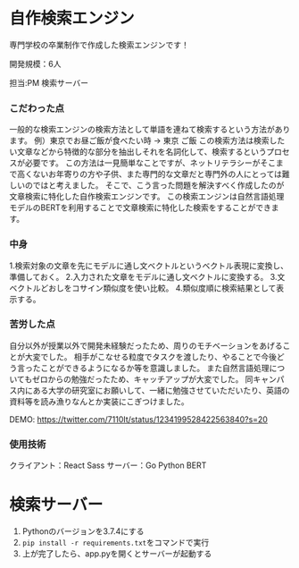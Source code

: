# 自作検索エンジン
専門学校の卒業制作で作成した検索エンジンです！

開発規模：6人

担当:PM 検索サーバー

### こだわった点
一般的な検索エンジンの検索方法として単語を連ねて検索するという方法があります。
例）東京でお昼ご飯が食べたい時 → 東京 ご飯
この検索方法は検索したい文章などから特徴的な部分を抽出しそれを名詞化して、検索するというプロセスが必要です。
この方法は一見簡単なことですが、ネットリテラシーがそこまで高くないお年寄りの方や子供、また専門的な文章だと専門外の人にとっては難しいのではと考えました。
そこで、こう言った問題を解決すべく作成したのが文章検索に特化した自作検索エンジンです。
この検索エンジンは自然言語処理モデルのBERTを利用することで文章検索に特化した検索をすることができます。

### 中身
1.検索対象の文章を先にモデルに通し文ベクトルというベクトル表現に変換し、準備しておく。
2.入力された文章をモデルに通し文ベクトルに変換する。
3.文ベクトルどおしをコサイン類似度を使い比較。
4.類似度順に検索結果として表示する。

### 苦労した点
自分以外が授業以外で開発未経験だったため、周りのモチベーションをあげることが大変でした。
相手がこなせる粒度でタスクを渡したり、やることで今後どう言ったことができるようになるか等を意識しました。
また自然言語処理についてもゼロからの勉強だったため、キャッチアップが大変でした。
同キャンパス内にある大学の研究室にお願いして、一緒に勉強させていただいたり、英語の資料等を読み漁りなんとか実装にこぎつけました。


DEMO:
https://twitter.com/7110It/status/1234199528422563840?s=20

### 使用技術
クライアント：React Sass
サーバー：Go Python BERT

# 検索サーバー
1. Pythonのバージョンを3.7.4にする
2. `pip install -r requirements.txt`をコマンドで実行
3. 上が完了したら、app.pyを開くとサーバーが起動する
